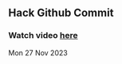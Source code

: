 
 ## Hack Github Commit 
 ### Watch video <a href="https://www.youtube.com">here</a> 
 Mon 27 Nov 2023 
